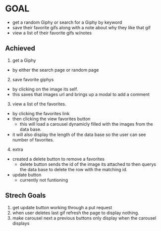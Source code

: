 # GOAL
- get a random Giphy or search for a Giphy by keyword
- save their favorite gifs along with a note about why they like that gif
- view a list of their favorite gifs w/notes

## Achieved

1. get a Giphy
  - by either the search page or random page
2. save favorite giphys
  - by clicking on the image its self.
  - this saves that images url and brings up a modal to add a comment
3. view a list of the favorites.
  - by clicking the favorites link
  - then clicking the view favorites button
    - this will load a carousel dynamicly filled with the images from the data base.
  - it will also display the length of the data base so the user can see number of favorites.
4. extra
  - created a delete button to remove a favorites
    - delete button sends the id of the image its attached to then querys the data base to delete the row with the matching id.
  - update button
    - currently not funtioning
## Strech Goals
  1. get update button working through a put request
  2. when user deletes last gif refresh the page to display nothing.
  3. make carousel next a previous buttons only display when the carousel displays
